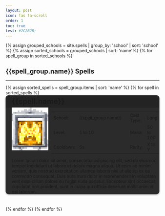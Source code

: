 ```yaml
---
layout: post
icon: fas fa-scroll
order: 1
toc: true
test: #2C2B2B;
---
```

<style>
.card-container {
  background-color: #2C2B2B;
  border-radius: 10px;
  box-shadow: 0 2px 5px rgba(0, 0, 0, 0.3);
  margin-bottom: 40px;
  overflow: hidden;
}

.card-header2 {
  background-color: #232324;
  display: flex;
  align-items: center;
  padding: 5px 10px;
  margin-bottom: 0;
  border-bottom: 1px solid rgba(0,0,0,.125);
}

.card-title {
  font-size: 1.5rem;
  margin: 0 0 0 10px !important;
}

.card-body {
  padding-left: 20px;
  display: block;
  box-sizing: border-box;
}

.card-text {
  font-size: 1.2rem;
  line-height: 1.5;
  margin-left: 10px;
}

.table-wrapper {
  --tb-even-bg: #2C2B2B;
  --tb-odd-bg: #2C2B2B;
  --tb-border-color: rgba(255,255,255,.2);
}

.unique_info {
  margin: 10px;
  padding-left: 15px;
  border: 1px solid rgba(255,255,255,.2);
  width: 200px;
  height: 120px;
}

</style>


{% assign grouped_schools = site.spells | group_by: 'school' | sort: 'school' %}
{% assign sorted_schools = grouped_schools | sort: 'name'%}
{% for spell_group in sorted_schools %}

## {{spell_group.name}} Spells

<hr>
{% assign sorted_spells = spell_group.items | sort: 'name' %}
{% for spell in sorted_spells %}
<div class="card-container">
  <div class="card-header2">
    <h3 id="{{spell.name}}" class="card-title">{{spell.name}}</h3>
  </div>
  <div class="card-body">
    <div style="display: flex">
      <div style="min-width: 130px; max-width: 130px; float: left">
        <div id="image_wrapper" style="position: relative"> 
          <img src="../img/spell_frame.png" style="width: 120px; image-rendering: pixelated; position: relative; top:0; left: 0;">
          <img src="../img/spells/angel_wing.png" style="width: 80px; image-rendering: pixelated; position: absolute; top: 43px; left: 20px;">
        </div>
      </div>
      <div style="">
        <table>
        <tr>
          <td>School:</td>
          <td>{{spell_group.name}}</td>
          <td></td>
          <td>Cast Type:</td>
          <td>Long</td>
        </tr>
        <tr>
          <td>Level:</td>
          <td>1 to 10</td>
          <td></td>
          <td>Mana:</td>
          <td>50 to 100</td>
        </tr>
        <tr>
          <td>Cooldown:</td>
          <td>5s</td>
          <td></td>
          <td>Rarity:</td>
          <td>X to Y</td>
        </tr>
        </table>
      </div>
      <div style="display: flex; width: 10000px; float: right;">
        <div class="unique_info">
          Testing sldkfjsdlkj<br>
          Testing sldkfjsdlkj<br>
          Testing sldkfjsdlkj<br>
          Testing sldkfjsdlkj<br>
        </div>
      </div>
    </div>
    <div style="">
      Lorem ipsum dolor sit amet, consectetur adipiscing elit, sed do eiusmod tempor incididunt ut labore et dolore magna aliqua. Ut enim ad minim veniam, quis nostrud exercitation ullamco laboris nisi ut aliquip ex ea commodo consequat. Duis aute irure dolor in reprehenderit in voluptate velit esse cillum dolore eu fugiat nulla pariatur. Excepteur sint occaecat cupidatat non proident, sunt in culpa qui officia deserunt mollit anim id est laborum.
    </div>
  </div>
</div>
{% endfor %}
{% endfor %}
<!-- buffer for the TOC -->
<div style="height: 800px"></div>



